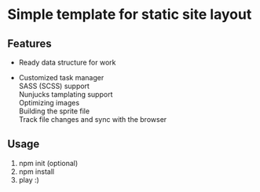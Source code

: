 # Simple template for static site layout

## Features

+ Ready data structure for work

+ Customized task manager 
<br/>SASS (SCSS) support
<br/>Nunjucks tamplating support
<br/>Optimizing images
<br/>Building the sprite file
<br/>Track file changes and sync with the browser

## Usage

1. npm init (optional)
2. npm install
3. play :)

